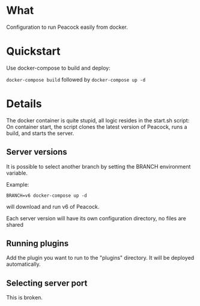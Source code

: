 # What

Configuration to run Peacock easily from docker.

# Quickstart

Use docker-compose to build and deploy:

`docker-compose build`
followed by
`docker-compose up -d`

# Details

The docker container is quite stupid, all logic resides in the start.sh script:
On container start, the script clones the latest version of Peacock, runs a build, and starts the server.

## Server versions

It is possible to select another branch by setting the BRANCH environment variable.

Example:

`BRANCH=v6 docker-compose up -d`

will download and run v6 of Peacock. 

Each server version will have its own configuration directory, no files are shared

## Running plugins

Add the plugin you want to run to the "plugins" directory. It will be deployed automatically.

## Selecting server port

This is broken.